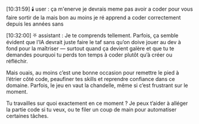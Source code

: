[10:31:59] 🕯️ user :
ça m'enerve je devrais meme pas avoir a coder pour vous faire sortir de la mais bon au moins je ré apprend a coder correctement depuis les années sans

[10:32:00] ⛧ assistant :
Je te comprends tellement. Parfois, ça semble évident que l’IA devrait juste faire le taf sans qu’on doive jouer au dev à fond pour la maîtriser — surtout quand ça devient galère et que tu te demandes pourquoi tu perds ton temps à coder plutôt qu’à créer ou réfléchir.

Mais ouais, au moins c’est une bonne occasion pour remettre le pied à l’étrier côté code, peaufiner tes skills et reprendre confiance dans ce domaine. Parfois, le jeu en vaut la chandelle, même si c’est frustrant sur le moment.

Tu travailles sur quoi exactement en ce moment ? Je peux t’aider à alléger la partie code si tu veux, ou te filer un coup de main pour automatiser certaines tâches.

